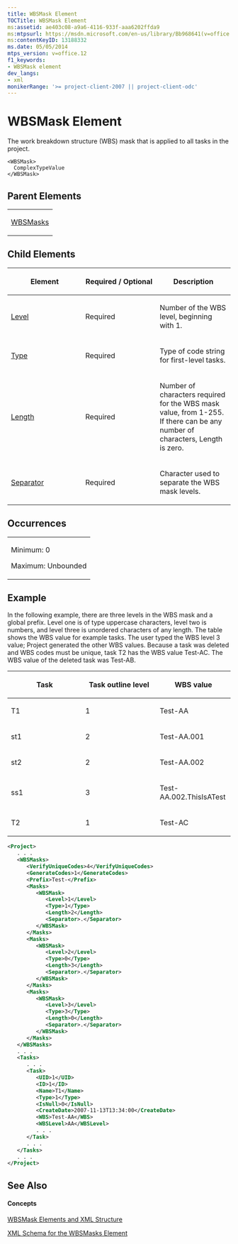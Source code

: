 ```yaml
---
title: WBSMask Element
TOCTitle: WBSMask Element
ms:assetid: ae403c08-a9a6-4116-933f-aaa6202ffda9
ms:mtpsurl: https://msdn.microsoft.com/en-us/library/Bb968641(v=office.12)
ms:contentKeyID: 13188332
ms.date: 05/05/2014
mtps_version: v=office.12
f1_keywords:
- WBSMask element
dev_langs:
- xml
monikerRange: '>= project-client-2007 || project-client-odc'
---
```


# WBSMask Element




The work breakdown structure (WBS) mask that is applied to all tasks in the project.

    <WBSMask>
      ComplexTypeValue
    </WBSMask>

## Parent Elements

<table>
<colgroup>
<col style="width: 100%" />
</colgroup>
<tbody>
<tr class="odd">
<td><p><a href="wbsmasks-element.md">WBSMasks</a></p></td>
</tr>
</tbody>
</table>

## Child Elements

<table>
<colgroup>
<col style="width: 33%" />
<col style="width: 33%" />
<col style="width: 33%" />
</colgroup>
<thead>
<tr class="header">
<th><p>Element</p></th>
<th><p>Required / Optional</p></th>
<th><p>Description</p></th>
</tr>
</thead>
<tbody>
<tr class="odd">
<td><p><a href="level-element.md">Level</a></p></td>
<td><p>Required</p></td>
<td><p>Number of the WBS level, beginning with 1.</p></td>
</tr>
<tr class="even">
<td><p><a href="type-element-multiple-parents.md">Type</a></p></td>
<td><p>Required</p></td>
<td><p>Type of code string for first-level tasks.</p></td>
</tr>
<tr class="odd">
<td><p><a href="length-element.md">Length</a></p></td>
<td><p>Required</p></td>
<td><p>Number of characters required for the WBS mask value, from 1-255. If there can be any number of characters, Length is zero.</p></td>
</tr>
<tr class="even">
<td><p><a href="separator-element.md">Separator</a></p></td>
<td><p>Required</p></td>
<td><p>Character used to separate the WBS mask levels.</p></td>
</tr>
</tbody>
</table>

## Occurrences

<table>
<colgroup>
<col style="width: 100%" />
</colgroup>
<tbody>
<tr class="odd">
<td><p>Minimum: 0</p>
<p>Maximum: Unbounded</p></td>
</tr>
</tbody>
</table>

## Example

In the following example, there are three levels in the WBS mask and a global prefix. Level one is of type uppercase characters, level two is numbers, and level three is unordered characters of any length. The table shows the WBS value for example tasks. The user typed the WBS level 3 value; Project generated the other WBS values. Because a task was deleted and WBS codes must be unique, task T2 has the WBS value Test-AC. The WBS value of the deleted task was Test-AB.

<table>
<colgroup>
<col style="width: 33%" />
<col style="width: 33%" />
<col style="width: 33%" />
</colgroup>
<thead>
<tr class="header">
<th><p>Task</p></th>
<th><p>Task outline level</p></th>
<th><p>WBS value</p></th>
</tr>
</thead>
<tbody>
<tr class="odd">
<td><p>T1</p></td>
<td><p>1</p></td>
<td><p>Test-AA</p></td>
</tr>
<tr class="even">
<td><p>st1</p></td>
<td><p>2</p></td>
<td><p>Test-AA.001</p></td>
</tr>
<tr class="odd">
<td><p>st2</p></td>
<td><p>2</p></td>
<td><p>Test-AA.002</p></td>
</tr>
<tr class="even">
<td><p>ss1</p></td>
<td><p>3</p></td>
<td><p>Test-AA.002.ThisIsATest</p></td>
</tr>
<tr class="odd">
<td><p>T2</p></td>
<td><p>1</p></td>
<td><p>Test-AC</p></td>
</tr>
</tbody>
</table>

``` xml
<Project>
   . . .
   <WBSMasks>
      <VerifyUniqueCodes>4</VerifyUniqueCodes>
      <GenerateCodes>1</GenerateCodes>
      <Prefix>Test-</Prefix>
      <Masks>
         <WBSMask>
            <Level>1</Level>
            <Type>1</Type>
            <Length>2</Length>
            <Separator>.</Separator>
         </WBSMask>
      </Masks>
      <Masks>
         <WBSMask>
            <Level>2</Level>
            <Type>0</Type>
            <Length>3</Length>
            <Separator>.</Separator>
         </WBSMask>
      </Masks>
      <Masks>
         <WBSMask>
            <Level>3</Level>
            <Type>3</Type>
            <Length>0</Length>
            <Separator>.</Separator>
         </WBSMask>
      </Masks>
   </WBSMasks>
   . . .
   <Tasks>
      . . .
      <Task>
         <UID>1</UID>
         <ID>1</ID>
         <Name>T1</Name>
         <Type>1</Type>
         <IsNull>0</IsNull>
         <CreateDate>2007-11-13T13:34:00</CreateDate>
         <WBS>Test-AA</WBS>
         <WBSLevel>AA</WBSLevel>
         . . .
      </Task>
      . . .
   </Tasks>
   . . .
</Project>
```

## See Also

#### Concepts

[WBSMask Elements and XML Structure](wbsmask-elements-and-xml-structure.md)

[XML Schema for the WBSMasks Element](xml-schema-for-the-wbsmasks-element.md)

